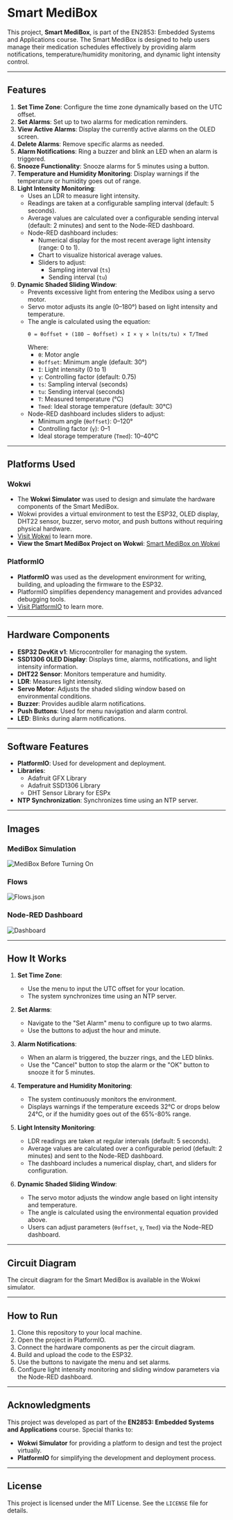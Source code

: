 # Smart MediBox

This project, **Smart MediBox**, is part of the EN2853: Embedded Systems and Applications course. The Smart MediBox is designed to help users manage their medication schedules effectively by providing alarm notifications, temperature/humidity monitoring, and dynamic light intensity control.

---

## Features

1. **Set Time Zone**: Configure the time zone dynamically based on the UTC offset.
2. **Set Alarms**: Set up to two alarms for medication reminders.
3. **View Active Alarms**: Display the currently active alarms on the OLED screen.
4. **Delete Alarms**: Remove specific alarms as needed.
5. **Alarm Notifications**: Ring a buzzer and blink an LED when an alarm is triggered.
6. **Snooze Functionality**: Snooze alarms for 5 minutes using a button.
7. **Temperature and Humidity Monitoring**: Display warnings if the temperature or humidity goes out of range.
8. **Light Intensity Monitoring**:
   - Uses an LDR to measure light intensity.
   - Readings are taken at a configurable sampling interval (default: 5 seconds).
   - Average values are calculated over a configurable sending interval (default: 2 minutes) and sent to the Node-RED dashboard.
   - Node-RED dashboard includes:
     - Numerical display for the most recent average light intensity (range: 0 to 1).
     - Chart to visualize historical average values.
     - Sliders to adjust:
       - Sampling interval (`ts`)
       - Sending interval (`tu`)
9. **Dynamic Shaded Sliding Window**:
   - Prevents excessive light from entering the Medibox using a servo motor.
   - Servo motor adjusts its angle (0–180°) based on light intensity and temperature.
   - The angle is calculated using the equation:
     ```
     θ = θoffset + (180 − θoffset) × I × γ × ln(ts/tu) × T/Tmed
     ```
     Where:
     - `θ`: Motor angle
     - `θoffset`: Minimum angle (default: 30°)
     - `I`: Light intensity (0 to 1)
     - `γ`: Controlling factor (default: 0.75)
     - `ts`: Sampling interval (seconds)
     - `tu`: Sending interval (seconds)
     - `T`: Measured temperature (°C)
     - `Tmed`: Ideal storage temperature (default: 30°C)
   - Node-RED dashboard includes sliders to adjust:
     - Minimum angle (`θoffset`): 0–120°
     - Controlling factor (`γ`): 0–1
     - Ideal storage temperature (`Tmed`): 10–40°C

---

## Platforms Used

### Wokwi
- The **Wokwi Simulator** was used to design and simulate the hardware components of the Smart MediBox.
- Wokwi provides a virtual environment to test the ESP32, OLED display, DHT22 sensor, buzzer, servo motor, and push buttons without requiring physical hardware.
- [Visit Wokwi](https://wokwi.com/) to learn more.
- **View the Smart MediBox Project on Wokwi**: [Smart MediBox on Wokwi](https://wokwi.com/projects/426657665966733313)

### PlatformIO
- **PlatformIO** was used as the development environment for writing, building, and uploading the firmware to the ESP32.
- PlatformIO simplifies dependency management and provides advanced debugging tools.
- [Visit PlatformIO](https://platformio.org/) to learn more.

---

## Hardware Components

- **ESP32 DevKit v1**: Microcontroller for managing the system.
- **SSD1306 OLED Display**: Displays time, alarms, notifications, and light intensity information.
- **DHT22 Sensor**: Monitors temperature and humidity.
- **LDR**: Measures light intensity.
- **Servo Motor**: Adjusts the shaded sliding window based on environmental conditions.
- **Buzzer**: Provides audible alarm notifications.
- **Push Buttons**: Used for menu navigation and alarm control.
- **LED**: Blinks during alarm notifications.

---

## Software Features

- **PlatformIO**: Used for development and deployment.
- **Libraries**:
  - Adafruit GFX Library
  - Adafruit SSD1306 Library
  - DHT Sensor Library for ESPx
- **NTP Synchronization**: Synchronizes time using an NTP server.

---

## Images

### MediBox Simulation
![MediBox Before Turning On](assets/MediBoxBeforeOn.png)

### Flows
![Flows.json](assets/Flows.png)

### Node-RED Dashboard
![Dashboard](assets/Dashboard.png)

---

## How It Works

1. **Set Time Zone**:
   - Use the menu to input the UTC offset for your location.
   - The system synchronizes time using an NTP server.

2. **Set Alarms**:
   - Navigate to the "Set Alarm" menu to configure up to two alarms.
   - Use the buttons to adjust the hour and minute.

3. **Alarm Notifications**:
   - When an alarm is triggered, the buzzer rings, and the LED blinks.
   - Use the "Cancel" button to stop the alarm or the "OK" button to snooze it for 5 minutes.

4. **Temperature and Humidity Monitoring**:
   - The system continuously monitors the environment.
   - Displays warnings if the temperature exceeds 32°C or drops below 24°C, or if the humidity goes out of the 65%-80% range.

5. **Light Intensity Monitoring**:
   - LDR readings are taken at regular intervals (default: 5 seconds).
   - Average values are calculated over a configurable period (default: 2 minutes) and sent to the Node-RED dashboard.
   - The dashboard includes a numerical display, chart, and sliders for configuration.

6. **Dynamic Shaded Sliding Window**:
   - The servo motor adjusts the window angle based on light intensity and temperature.
   - The angle is calculated using the environmental equation provided above.
   - Users can adjust parameters (`θoffset`, `γ`, `Tmed`) via the Node-RED dashboard.

---

## Circuit Diagram

The circuit diagram for the Smart MediBox is available in the Wokwi simulator.

---

## How to Run

1. Clone this repository to your local machine.
2. Open the project in PlatformIO.
3. Connect the hardware components as per the circuit diagram.
4. Build and upload the code to the ESP32.
5. Use the buttons to navigate the menu and set alarms.
6. Configure light intensity monitoring and sliding window parameters via the Node-RED dashboard.

---

## Acknowledgments

This project was developed as part of the **EN2853: Embedded Systems and Applications** course. Special thanks to:
- **Wokwi Simulator** for providing a platform to design and test the project virtually.
- **PlatformIO** for simplifying the development and deployment process.

---

## License

This project is licensed under the MIT License. See the `LICENSE` file for details.